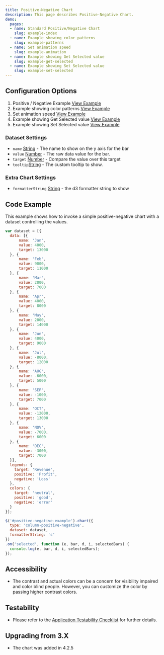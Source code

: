 ```yaml
---
title: Positive-Negative Chart
description: This page describes Positive-Negative Chart.
demo:
  pages:
  - name: Standard Positive/Negative Chart
    slug: example-index
  - name: Example showing color patterns
    slug: example-patterns
  - name: Set animation speed
    slug: example-animation
  - name: Example showing Get Selected value
    slug: example-get-selected
  - name: Example showing Set Selected value
    slug: example-set-selected
---
```


## Configuration Options

1. Positive / Negative Example [View Example]( ../components/positive-negative/example-index)
2. Example showing color patterns [View Example]( ../components/positive-negative/example-patterns)
3. Set animation speed [View Example]( ../components/positive-negative/example-animation)
4. Example showing Get Selected value [View Example]( ../components/positive-negative/example-get-selected)
5. Example showing Set Selected value [View Example]( ../components/positive-negative/example-set-selected)

### Dataset Settings

- `name` [String](https://developer.mozilla.org/en-US/docs/Web/JavaScript/Reference/Global_Objects/String) - The name to show on the y axis for the bar
- `value` [Number](https://developer.mozilla.org/en-US/docs/Web/JavaScript/Reference/Global_Objects/Number) - The raw data value for the bar.
- `target` [Number](https://developer.mozilla.org/en-US/docs/Web/JavaScript/Reference/Global_Objects/Number) - Compare the value over this target
- `tooltip`[String](https://developer.mozilla.org/en-US/docs/Web/JavaScript/Reference/Global_Objects/String)  - The custom tooltip to show.

### Extra Chart Settings

- `formatterString` [String](https://developer.mozilla.org/en-US/docs/Web/JavaScript/Reference/Global_Objects/String) - the d3 formatter string to show

## Code Example

This example shows how to invoke a simple positive-negative chart with a dataset controlling the values.

```javascript
var dataset = [{
  data: [{
      name: 'Jan',
      value: 4000,
      target: 13000
  }, {
      name: 'Feb',
      value: 9000,
      target: 11000
  }, {
      name: 'Mar',
      value: 2000,
      target: 7000
  }, {
      name: 'Apr',
      value: 4000,
      target: 8000
  }, {
      name: 'May',
      value: 2000,
      target: 14000
  }, {
      name: 'Jun',
      value: 4000,
      target: 9000
  }, {
      name: 'Jul',
      value: -8000,
      target: 12000
  }, {
      name: 'AUG',
      value: -6000,
      target: 5000
  }, {
      name: 'SEP',
      value: -1000,
      target: 7000
  }, {
      name: 'OCT',
      value: -12000,
      target: 13000
  }, {
      name: 'NOV',
      value: -7000,
      target: 6000
  }, {
      name: 'DEC',
      value: -3000,
      target: 7000
  }],
  legends: {
    target: 'Revenue',
    positive: 'Profit',
    negative: 'Loss'
  },
  colors: {
    target: 'neutral',
    positive: 'good',
    negative: 'error'
  }
}];

$('#positive-negative-example').chart({
  type: 'column-positive-negative',
  dataset: dataset,
  formatterString: 's'
})
.on('selected', function (e, bar, d, i, selectedBars) {
  console.log(e, bar, d, i, selectedBars);
});

```

## Accessibility

- The contrast and actual colors can be a concern for visibility impaired and color blind people. However, you can customize the color by passing higher contrast colors.

## Testability

- Please refer to the [Application Testability Checklist](https://design.infor.com/resources/application-testability-checklist) for further details.

## Upgrading from 3.X

- The chart was added in 4.2.5
